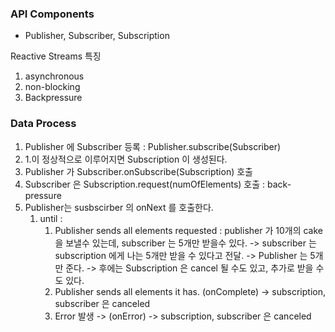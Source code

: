 ### API Components
* Publisher, Subscriber, Subscription

Reactive Streams 특징
1. asynchronous
2. non-blocking
3. Backpressure

### Data Process
1. Publisher 에 Subscriber 등록 : Publisher.subscribe(Subscriber)
2. 1.이 정상적으로 이루어지면 Subscription 이 생성된다.
3. Publisher 가 Subscriber.onSubscribe(Subscription) 호출
4. Subscriber 은 Subscription.request(numOfElements) 호출 : back-pressure
5. Publisher는 susbscirber 의 onNext 를 호출한다.
   1. until :
      1. Publisher sends all elements requested : publisher 가 10개의 cake 을 보낼수 있는데, subscriber 는 5개만 받을수 있다. -> subscriber 는 subscription 에게 나는 5개만 받을 수 있다고 전달. -> Publisher 는 5개만 준다. -> 후에는 Subscription 은 cancel 될 수도 있고, 추가로 받을 수도 있다.
      2. Publisher sends all elements it has. (onComplete) -> subscription, subscriber 은 canceled
      3. Error 발생 -> (onError) -> subscription, subscriber 은 canceled
             
